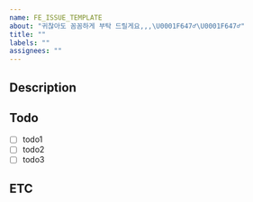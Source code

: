 ```yaml
---
name: FE_ISSUE_TEMPLATE
about: "귀찮아도 꼼꼼하게 부탁 드릴게요,,,\U0001F647‍♂️\U0001F647‍♂️"
title: ""
labels: ""
assignees: ""
---
```


## Description

<!-- 설명을 적어주세요. -->

## Todo

- [ ] todo1
- [ ] todo2
- [ ] todo3

## ETC

<!-- 기타 사항 및 주의할 점 -->
